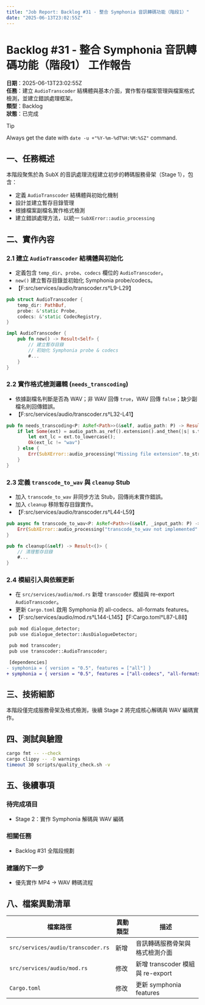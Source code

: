 ```yaml
---
title: "Job Report: Backlog #31 - 整合 Symphonia 音訊轉碼功能（階段1）"
date: "2025-06-13T23:02:55Z"
---
```


# Backlog #31 - 整合 Symphonia 音訊轉碼功能（階段1） 工作報告

**日期**：2025-06-13T23:02:55Z  
**任務**：建立 `AudioTranscoder` 結構體與基本介面，實作暫存檔案管理與檔案格式檢測，並建立錯誤處理框架。  
**類型**：Backlog  
**狀態**：已完成

> [!TIP]
> Always get the date with `date -u +"%Y-%m-%dT%H:%M:%SZ"` command.

## 一、任務概述

本階段聚焦於為 SubX 的音訊處理流程建立初步的轉碼服務骨架（Stage 1），包含：
- 定義 `AudioTranscoder` 結構體與初始化機制
- 設計並建立暫存目錄管理
- 根據檔案副檔名實作格式檢測
- 建立錯誤處理方法，以統一 `SubXError::audio_processing`

## 二、實作內容

### 2.1 建立 `AudioTranscoder` 結構體與初始化
- 定義包含 `temp_dir`、`probe`、`codecs` 欄位的 `AudioTranscoder`。
- `new()` 建立暫存目錄並初始化 Symphonia probe/codecs。
- 【F:src/services/audio/transcoder.rs†L9-L29】

```rust
pub struct AudioTranscoder {
    temp_dir: PathBuf,
    probe: &'static Probe,
    codecs: &'static CodecRegistry,
}

impl AudioTranscoder {
    pub fn new() -> Result<Self> {
        // 建立暫存目錄
        // 初始化 Symphonia probe & codecs
        #...
    }
}
```

### 2.2 實作格式檢測邏輯 (`needs_transcoding`)
- 依據副檔名判斷是否為 WAV；非 WAV 回傳 `true`，WAV 回傳 `false`；缺少副檔名則回傳錯誤。
- 【F:src/services/audio/transcoder.rs†L32-L41】

```rust
pub fn needs_transcoding<P: AsRef<Path>>(&self, audio_path: P) -> Result<bool> {
    if let Some(ext) = audio_path.as_ref().extension().and_then(|s| s.to_str()) {
        let ext_lc = ext.to_lowercase();
        Ok(ext_lc != "wav")
    } else {
        Err(SubXError::audio_processing("Missing file extension".to_string()))
    }
}
```

### 2.3 定義 `transcode_to_wav` 與 `cleanup` Stub
- 加入 `transcode_to_wav` 非同步方法 Stub，回傳尚未實作錯誤。
- 加入 `cleanup` 移除暫存目錄實作。
- 【F:src/services/audio/transcoder.rs†L44-L59】

```rust
pub async fn transcode_to_wav<P: AsRef<Path>>(&self, _input_path: P) -> Result<PathBuf> {
    Err(SubXError::audio_processing("transcode_to_wav not implemented".to_string()))
}

pub fn cleanup(&self) -> Result<()> {
    // 清理暫存目錄
    #...
}
```

### 2.4 模組引入與依賴更新
- 在 `src/services/audio/mod.rs` 新增 `transcoder` 模組與 re-export `AudioTranscoder`。
- 更新 `Cargo.toml` 啟用 Symphonia 的 all-codecs、all-formats features。
- 【F:src/services/audio/mod.rs†L144-L145】【F:Cargo.toml†L87-L88】

```diff
 pub mod dialogue_detector;
 pub use dialogue_detector::AusDialogueDetector;

 pub mod transcoder;
 pub use transcoder::AudioTranscoder;

 [dependencies]
- symphonia = { version = "0.5", features = ["all"] }
+ symphonia = { version = "0.5", features = ["all-codecs", "all-formats"] }
```

## 三、技術細節

本階段僅完成服務骨架及格式檢測，後續 Stage 2 將完成核心解碼與 WAV 編碼實作。

## 四、測試與驗證

```bash
cargo fmt -- --check
cargo clippy -- -D warnings
timeout 30 scripts/quality_check.sh -v
```

## 五、後續事項

### 待完成項目
- Stage 2：實作 Symphonia 解碼與 WAV 編碼

### 相關任務
- Backlog #31 全階段規劃

### 建議的下一步
- 優先實作 MP4 → WAV 轉碼流程

## 八、檔案異動清單

| 檔案路徑                           | 異動類型 | 描述                         |
|------------------------------------|----------|------------------------------|
| `src/services/audio/transcoder.rs`| 新增     | 音訊轉碼服務骨架與格式檢測介面 |
| `src/services/audio/mod.rs`       | 修改     | 新增 transcoder 模組與 re-export |
| `Cargo.toml`                       | 修改     | 更新 symphonia features      |
